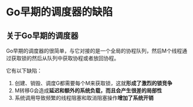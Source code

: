 # Go早期的调度器的缺陷

## 关于Go早期的调度器
Go早期的调度器的很简单，与它对接的是一个全局的协程队列，然后M个线程通过获取锁的然后从队列中获取协程或者放回协程。

它有以下缺陷：
1. 创建、销毁、调度G都需要每个M来获取锁，这就<b>形成了激烈的锁竞争</b>
2. M转移G会造成<b>延迟和额外的系统负载，而且会产生很差的局部性</b>
3. 系统调用导致频繁的线程阻塞和取消阻塞操作<b>增加了系统开销</b>
